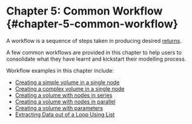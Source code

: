 # Chapter 5: Common Workflow {#chapter-5-common-workflow}

A workflow is a sequence of steps taken in producing desired [returns](../chapter_1_mobius_interface/execute.md). 

A few common workflows are provided in this chapter to help users to consolidate what they have learnt and kickstart their modelling process.

Workflow examples in this chapter include:
- [Creating a simple volume in a single node](Creating_a_Simple_Single_Volume.md)
- [Creating a complex volume in a single node](Creating_a_Complex_Single_Volume_Using_Foreach_Loop.md)
- [Creating a volume with nodes in series](Creating_a_Volume_With_Nodes_in_Series.md) 
- [Creating a volume with nodes in parallel](Creating_a_Volume_With_Nodes_in_Parallel.md)
- [Creating a volume with parameters](Creating_a_Volume_With_Parameters_and_Variables.md)
- [Extracting Data out of a Loop Using List](Extract_Data_Out_of_a_Loop_Using_Lists.md)
